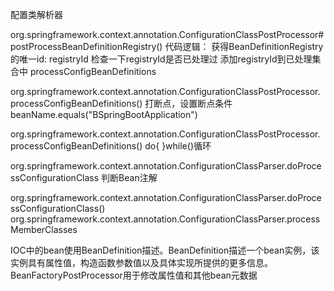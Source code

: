 配置类解析器

org.springframework.context.annotation.ConfigurationClassPostProcessor#postProcessBeanDefinitionRegistry()
代码逻辑：
    获得BeanDefinitionRegistry的唯一id: registryId
    检查一下registryId是否已处理过
    添加registryId到已处理集合中
    processConfigBeanDefinitions   
    
org.springframework.context.annotation.ConfigurationClassPostProcessor.processConfigBeanDefinitions()
打断点，设置断点条件 beanName.equals("BSpringBootApplication")

org.springframework.context.annotation.ConfigurationClassPostProcessor.processConfigBeanDefinitions()
    do{
    }while()循环

org.springframework.context.annotation.ConfigurationClassParser.doProcessConfigurationClass
    判断Bean注解

org.springframework.context.annotation.ConfigurationClassParser.doProcessConfigurationClass()
    org.springframework.context.annotation.ConfigurationClassParser.processMemberClasses

IOC中的bean使用BeanDefinition描述。BeanDefinition描述一个bean实例，该实例具有属性值，构造函数参数值以及具体实现所提供的更多信息。BeanFactoryPostProcessor用于修改属性值和其他bean元数据


